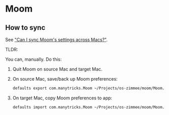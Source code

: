 # Moom

## How to sync

See ["Can I sync Moom's settings across Macs?"](https://manytricks.com/osticket/kb/faq.php?id=53).

TLDR:

You can, manually. Do this:

1. Quit Moom on source Mac and target Mac.

2. On source Mac, save/back up Moom preferences:

    ```bash
    defaults export com.manytricks.Moom ~/Projects/os-zimmee/moom/Moom.plist
    ```

3. On target Mac, copy Moom preferences to app:

    ```bash
    defaults import com.manytricks.Moom ~/Projects/os-zimmee/moom/Moom.plist
    ```

